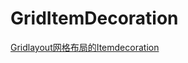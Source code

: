 # GridItemDecoration
[Gridlayout网格布局的Itemdecoration](https://blog.csdn.net/Myfittinglife/article/details/117106596)

